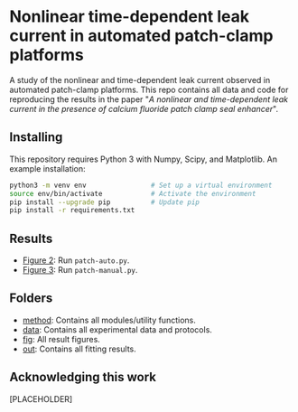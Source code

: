# Nonlinear time-dependent leak current in automated patch-clamp platforms
A study of the nonlinear and time-dependent leak current observed in automated patch-clamp platforms.
This repo contains all data and code for reproducing the results in the paper "*A nonlinear and time-dependent leak current in the presence of calcium fluoride patch clamp seal enhancer*".

## Installing
This repository requires Python 3 with Numpy, Scipy, and Matplotlib.
An example installation:
```bash
python3 -m venv env                # Set up a virtual environment
source env/bin/activate            # Activate the environment
pip install --upgrade pip          # Update pip
pip install -r requirements.txt
```

## Results
- [Figure 2](fig/patch-auto.pdf): Run `patch-auto.py`.
- [Figure 3](fig/patch-manual.pdf): Run `patch-manual.py`.

## Folders
- [method](./method): Contains all modules/utility functions.
- [data](./data): Contains all experimental data and protocols.
- [fig](./fig): All result figures.
- [out](./out): Contains all fitting results.

## Acknowledging this work
[PLACEHOLDER]


